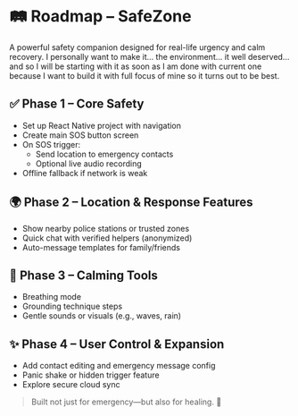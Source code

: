 # 🛤️ Roadmap – SafeZone

A powerful safety companion designed for real-life urgency and calm recovery.
I personally want to make it... 
the environment... it well deserved... and so I will be starting with it
as soon as I am done with current one because I want to build it with full 
focus of mine so it turns out to be best.

## ✅ Phase 1 – Core Safety
- Set up React Native project with navigation
- Create main SOS button screen
- On SOS trigger:
  - Send location to emergency contacts
  - Optional live audio recording
- Offline fallback if network is weak

## 🌍 Phase 2 – Location & Response Features
- Show nearby police stations or trusted zones
- Quick chat with verified helpers (anonymized)
- Auto-message templates for family/friends

## 🧘 Phase 3 – Calming Tools
- Breathing mode
- Grounding technique steps
- Gentle sounds or visuals (e.g., waves, rain)

## ✨ Phase 4 – User Control & Expansion
- Add contact editing and emergency message config
- Panic shake or hidden trigger feature
- Explore secure cloud sync

> Built not just for emergency—but also for healing. 🌷
